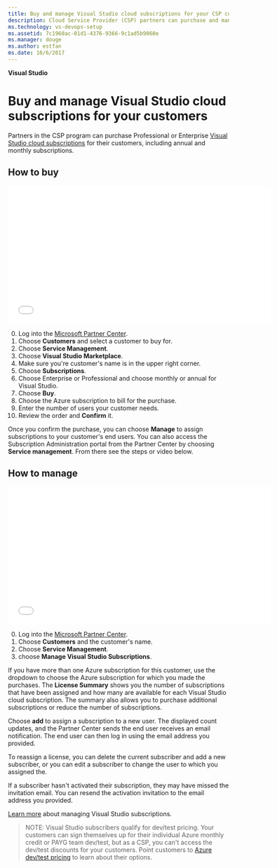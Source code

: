 ```yaml
---
title: Buy and manage Visual Studio cloud subscriptions for your CSP customers
description: Cloud Service Provider (CSP) partners can purchase and manage various Visual Studio cloud subscriptions for their customers
ms.technology: vs-devops-setup
ms.assetid: 7c1960ac-01d1-4376-9366-9c1ad5b9060e
ms.manager: douge
ms.author: estfan
ms.date: 10/6/2017
---
```


**Visual Studio**

# Buy and manage Visual Studio cloud subscriptions for your customers

Partners in the CSP program can 
purchase Professional or Enterprise [Visual Studio cloud subscriptions](https://www.visualstudio.com/vs/pricing) for 
their customers, including annual and monthly subscriptions.

## How to buy

<iframe src="//channel9.msdn.com/Shows/Visual-Studio-for-CSP-Partners/CSP-How-to-buy-Visual-Studio-Subscriptions/player" width="600" height="315" allowFullScreen="true" frameBorder="0"></iframe>


0. Log into the [Microsoft Partner Center](https://partnercenter.microsoft.com).
0. Choose **Customers** and select a customer to buy for.
0. Choose **Service Management**.
0. Choose **Visual Studio Marketplace**.
0. Make sure you're customer's name is in the upper right corner.
0. Choose **Subscriptions**.
0. Choose Enterprise or Professional and choose monthly or annual for Visual Studio.
0. Choose **Buy**.
0. Choose the Azure subscription to bill for the purchase.
0. Enter the number of users your customer needs.
0. Review the order and **Confirm** it.

Once you confirm the purchase, you can choose **Manage** to assign subscriptions to your customer's end users.  You can 
also access the Subscription Administration portal from the Partner Center by choosing **Service management**.  From there see the steps or video below.


## How to manage

<iframe src="//channel9.msdn.com/Shows/Visual-Studio-for-CSP-Partners/CSP-How-to-manage-Visual-Studio-Subscriptions/player" width="600" height="315" allowFullScreen="true" frameBorder="0"></iframe>

0. Log into the [Microsoft Partner Center](https://partnercenter.microsoft.com).
0. Choose **Customers** and the customer's name.
0. Choose **Service Management**.
0. choose **Manage Visual Studio Subscriptions**.

If you have more than one Azure subscription for this customer, use the dropdown to choose the Azure subscription for which 
you made the purchases.  The **License Summary** shows you the number of subscriptions that have been assigned and how many 
are available for each Visual Studio cloud subscription.  The summary also allows you to purchase additional subscriptions 
or reduce the number of subscriptions.

Choose **add** to assign a subscription to a new user.  The displayed count updates, and the Partner Center sends 
the end user receives an email notification.  The end user can then log in using the email address you provided.

To reassign a license, you can delete the current subscriber and add a new subscriber, or you can edit a subscriber 
to change the user to which you assigned the.

If a subscriber hasn't activated their subscription, they may have missed the invitation email.  You can resend the 
activation invitation to the email address you provided.


[Learn more](https://docs.microsoft.com/en-us/vsts/billing/vs-subscriptions/manage-vs-subscriptions) about 
managing Visual Studio subscriptions.
	
> NOTE:
> Visual Studio subscribers qualify for dev/test pricing. Your customers can sign themselves up for their 
> individual Azure monthly credit or PAYG team dev/test, but as a CSP, you can't access the dev/test discounts 
> for your customers. Point customers to [Azure dev/test pricing](http://aka.ms/azuredevtestpricing) to learn about 
> their options.  
